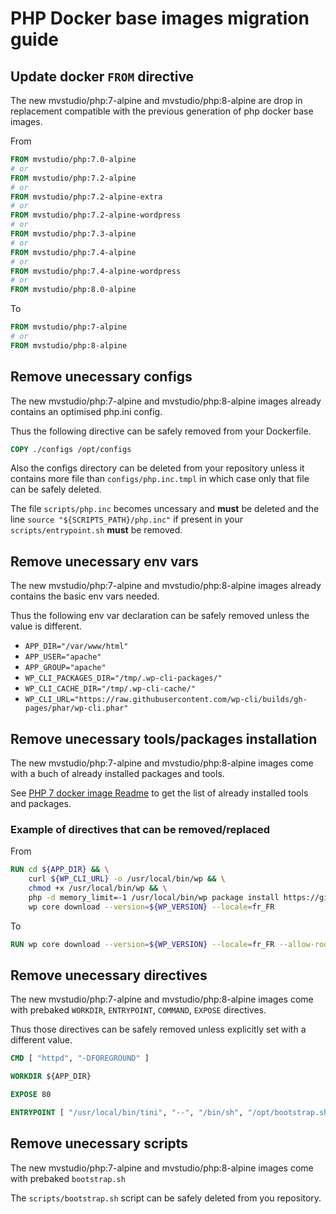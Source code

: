 # PHP Docker base images migration guide

## Update docker `FROM` directive

The new mvstudio/php:7-alpine and mvstudio/php:8-alpine are drop in replacement compatible with the previous generation of php docker base images.

From

```Dockerfile
FROM mvstudio/php:7.0-alpine
# or
FROM mvstudio/php:7.2-alpine
# or
FROM mvstudio/php:7.2-alpine-extra
# or
FROM mvstudio/php:7.2-alpine-wordpress
# or
FROM mvstudio/php:7.3-alpine
# or
FROM mvstudio/php:7.4-alpine
# or
FROM mvstudio/php:7.4-alpine-wordpress
# or
FROM mvstudio/php:8.0-alpine
```

To

```Dockerfile
FROM mvstudio/php:7-alpine
# or
FROM mvstudio/php:8-alpine
```

## Remove unecessary configs

The new mvstudio/php:7-alpine and mvstudio/php:8-alpine images already contains an optimised php.ini config.

Thus the following directive can be safely removed from your Dockerfile.

```Dockerfile
COPY ./configs /opt/configs
```

Also the configs directory can be deleted from your repository unless it contains more file than `configs/php.inc.tmpl` in which case only that file can be safely deleted.

The file `scripts/php.inc` becomes uncessary and **must** be deleted and the line `source "${SCRIPTS_PATH}/php.inc"` if present in your `scripts/entrypoint.sh` **must** be removed.

## Remove unecessary env vars

The new mvstudio/php:7-alpine and mvstudio/php:8-alpine images already contains the basic env vars needed.

Thus the following env var declaration can be safely removed unless the value is different.

- `APP_DIR="/var/www/html"`
- `APP_USER="apache"`
- `APP_GROUP="apache"`
- `WP_CLI_PACKAGES_DIR="/tmp/.wp-cli-packages/"`
- `WP_CLI_CACHE_DIR="/tmp/.wp-cli-cache/"`
- `WP_CLI_URL="https://raw.githubusercontent.com/wp-cli/builds/gh-pages/phar/wp-cli.phar"`

## Remove unecessary tools/packages installation

The new mvstudio/php:7-alpine and mvstudio/php:8-alpine images come with a buch of already installed packages and tools.

See [PHP 7 docker image Readme](https://github.com/mvstudio/docker-php/blob/master/7-alpine/README.md) to get the list of already installed tools and packages.

### Example of directives that can be removed/replaced

From

```Dockerfile
RUN cd ${APP_DIR} && \
    curl ${WP_CLI_URL} -o /usr/local/bin/wp && \
    chmod +x /usr/local/bin/wp && \
    php -d memory_limit=-1 /usr/local/bin/wp package install https://github.com/runcommand/precache.git && \
    wp core download --version=${WP_VERSION} --locale=fr_FR
```

To

```Dockerfile
RUN wp core download --version=${WP_VERSION} --locale=fr_FR --allow-root
```

## Remove unecessary directives

The new mvstudio/php:7-alpine and mvstudio/php:8-alpine images come with prebaked `WORKDIR`, `ENTRYPOINT`, `COMMAND`, `EXPOSE` directives.

Thus those directives can be safely removed unless explicitly set with a different value.

```Dockerfile
CMD [ "httpd", "-DFOREGROUND" ]
```

```Dockerfile
WORKDIR ${APP_DIR}
```

```Dockerfile
EXPOSE 80
```

```Dockerfile
ENTRYPOINT [ "/usr/local/bin/tini", "--", "/bin/sh", "/opt/bootstrap.sh" ]
```

## Remove unecessary scripts

The new mvstudio/php:7-alpine and mvstudio/php:8-alpine images come with prebaked `bootstrap.sh`

The `scripts/bootstrap.sh` script can be safely deleted from you repository.
